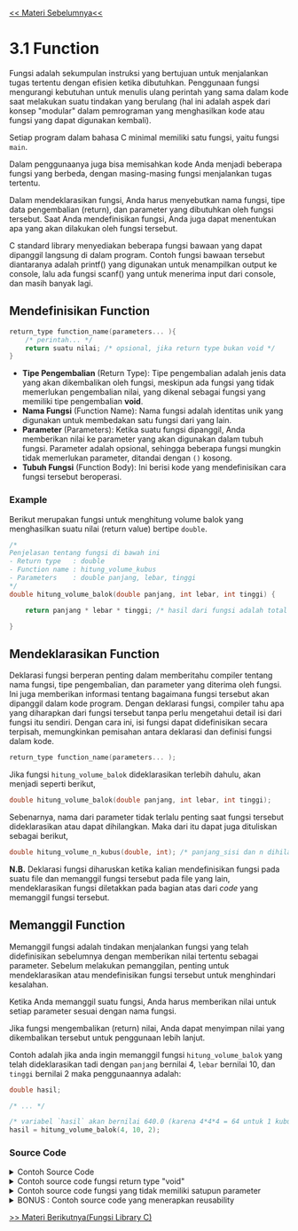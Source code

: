 [<< Materi Sebelumnya<<](../README.md)
# 3.1 Function

Fungsi adalah sekumpulan instruksi yang bertujuan untuk menjalankan tugas tertentu dengan efisien ketika dibutuhkan. Penggunaan fungsi mengurangi kebutuhan untuk menulis ulang perintah yang sama dalam kode saat melakukan suatu tindakan yang berulang (hal ini adalah aspek dari konsep "modular" dalam pemrograman yang menghasilkan kode atau fungsi yang dapat digunakan kembali).

Setiap program dalam bahasa C minimal memiliki satu fungsi, yaitu fungsi `main`. 

Dalam penggunaanya juga bisa memisahkan kode Anda menjadi beberapa fungsi yang berbeda, dengan masing-masing fungsi menjalankan tugas tertentu.

Dalam mendeklarasikan fungsi, Anda harus menyebutkan nama fungsi, tipe data pengembalian (return), dan parameter yang dibutuhkan oleh fungsi tersebut. Saat Anda mendefinisikan fungsi, Anda juga dapat menentukan apa yang akan dilakukan oleh fungsi tersebut.

C standard library menyediakan beberapa fungsi bawaan yang dapat dipanggil langsung di dalam program. Contoh fungsi bawaan tersebut diantaranya adalah printf() yang digunakan untuk menampilkan output ke console, lalu ada fungsi scanf() yang untuk menerima input dari console, dan masih banyak lagi.

## Mendefinisikan Function

```c
return_type function_name(parameters... ){
	/* perintah... */
	return suatu nilai; /* opsional, jika return type bukan void */
}
```

- **Tipe Pengembalian** (Return Type): Tipe pengembalian adalah jenis data yang akan dikembalikan oleh fungsi, meskipun ada fungsi yang tidak memerlukan pengembalian nilai, yang dikenal sebagai fungsi yang memiliki tipe pengembalian **void**.
- **Nama Fungsi** (Function Name): Nama fungsi adalah identitas unik yang digunakan untuk membedakan satu fungsi dari yang lain.
- **Parameter** (Parameters): Ketika suatu fungsi dipanggil, Anda memberikan nilai ke parameter yang akan digunakan dalam tubuh fungsi. Parameter adalah opsional, sehingga beberapa fungsi mungkin tidak memerlukan parameter, ditandai dengan `()` kosong.
- **Tubuh Fungsi** (Function Body): Ini berisi kode yang mendefinisikan cara fungsi tersebut beroperasi.

### Example

Berikut merupakan fungsi untuk menghitung volume balok yang menghasilkan suatu nilai (return value) bertipe `double`.

```c
/*
Penjelasan tentang fungsi di bawah ini 
- Return type   : double
- Function name : hitung_volume_kubus
- Parameters    : double panjang, lebar, tinggi
*/
double hitung_volume_balok(double panjang, int lebar, int tinggi) {

	return panjang * lebar * tinggi; /* hasil dari fungsi adalah total volume seluruh kubus */

}
```

## Mendeklarasikan Function
Deklarasi fungsi berperan penting dalam memberitahu compiler tentang nama fungsi, tipe pengembalian, dan parameter yang diterima oleh fungsi. Ini juga memberikan informasi tentang bagaimana fungsi tersebut akan dipanggil dalam kode program. Dengan deklarasi fungsi, compiler tahu apa yang diharapkan dari fungsi tersebut tanpa perlu mengetahui detail isi dari fungsi itu sendiri. Dengan cara ini, isi fungsi dapat didefinisikan secara terpisah, memungkinkan pemisahan antara deklarasi dan definisi fungsi dalam kode.

```c
return_type function_name(parameters... );
```

Jika fungsi `hitung_volume_balok` dideklarasikan terlebih dahulu, akan menjadi seperti berikut,

```c
double hitung_volume_balok(double panjang, int lebar, int tinggi);
```

Sebenarnya, nama dari parameter tidak terlalu penting saat fungsi tersebut dideklarasikan atau dapat dihilangkan. Maka dari itu dapat juga dituliskan sebagai berikut,

```c
double hitung_volume_n_kubus(double, int); /* panjang_sisi dan n dihilangkan, tinggal tipe data dari tiap-tiap parameter saja */
```

**N.B.** Deklarasi fungsi diharuskan ketika kalian mendefinisikan fungsi pada suatu file dan memanggil fungsi tersebut pada file yang lain, mendeklarasikan fungsi diletakkan pada bagian atas dari  _code_ yang memanggil fungsi tersebut. 

## Memanggil Function

Memanggil fungsi adalah tindakan menjalankan fungsi yang telah didefinisikan sebelumnya dengan memberikan nilai tertentu sebagai parameter. Sebelum melakukan pemanggilan, penting untuk mendeklarasikan atau mendefinisikan fungsi tersebut untuk menghindari kesalahan.

Ketika Anda memanggil suatu fungsi, Anda harus memberikan nilai untuk setiap parameter sesuai dengan nama fungsi.

Jika fungsi mengembalikan (return) nilai, Anda dapat menyimpan nilai yang dikembalikan tersebut untuk penggunaan lebih lanjut.

Contoh adalah jika anda ingin memanggil fungsi `hitung_volume_balok` yang telah dideklarasikan tadi dengan `panjang` bernilai 4, `lebar` bernilai 10, dan `tinggi` bernilai 2 maka penggunaannya adalah:
```c
double hasil;

/* ... */

/* variabel `hasil` akan bernilai 640.0 (karena 4*4*4 = 64 untuk 1 kubus kemudian dikalikan dengan 10 yaitu 640 */
hasil = hitung_volume_balok(4, 10, 2);
```

### Source Code


<details>
<summary>Contoh Source Code</summary>
  
```c
#include <stdio.h>

/* pendeklarasian fungsi */
double hitung_volume_balok(double panjang, int lebar, int tinggi); 

int main(){
	double panjang;
	int lebar, tinggi;
	double hasil;

	printf("Masukkan panjang balok: ");
	scanf("%lf", &panjang);

	printf("Masukkan lebar balok: ");
	scanf("%d", &lebar);

	printf("Masukkan tinggi balok: ");
	scanf("%d", &tinggi);

	hasil = hitung_volume_balok(panjang, lebar, tinggi);
	
	printf("Volume : %f\n", hasil);

	return 0;
}

/* pendefinisian fungsi */
double hitung_volume_balok(double panjang_sisi, int n) {
	return panjang * lebar * tinggi;
}

/*
Output:

Masukkan panjang balok: 4
Masukkan lebar balok: 10
Masukkan tinggi balok: 2

Volume : 80
*/
```
</details>

<details>
<summary>Contoh source code fungsi return type "void"</summary>

```c
#include <stdio.h>

/* pendeklarasian fungsi */
void tembak(int n);

int main(){
    int jumlah;
    
    printf("Masukkan jumlah tembakan: ");
    scanf("%d", &jumlah);
    
    /* pemanggilan fungsi */
    tembak(jumlah);
	
    return 0;
}

/* pendefinisian fungsi */
void quack(int n) {
    
    for (int i = 1; i <= n; i++) {
        printf("DOR!\n");
    }

}

/*
Output:

Masukkan jumlah quack: 4 
DOR!
DOR!
DOR!
DOR!
*/
```
</details>

<details>
<summary>Contoh source code fungsi yang tidak memiliki satupun parameter</summary>

```c
#include <stdio.h>

/* pendeklarasian fungsi */
void lemparGranat();

int main(){
	/* pemanggilan fungsi */
	lemparGranat();

	return 0;
}

/* pendefinisian fungsi */
void lemparGranat() {
    printf("Duar\n");

}
```
</details>

<details>
<summary>BONUS : Contoh source code yang menerapkan reusability</summary>

```c
#include <stdio.h>

int Input(char* );
int hitungVolume(int p, int l, int t);

int main() {
    /* manfaatkan reusability dari fungsi mintaInput() */
    int panjang = Input("panjang");
    int lebar = Input("lebar");
    int tinggi = Input("tinggi");

    printf("volume balok adalah %d\n", hitungVolume(panjang, lebar, tinggi));
    return 0;
}


int Input(char* jenis) {
    int angka;
    printf("============================\n");
    printf("Masukkan %s: ", jenis);
    scanf("%d", &angka);
    printf("============================\n");
    return angka;
}

int hitungVolume(int p, int l, int t) {
    return p * l * t;
}

/*
Output:

============================
Masukkan panjang: 3
============================
============================
Masukkan lebar: 4
============================
============================
Masukkan tinggi: 5
============================
volume balok adalah 60
*/
```
</details>

[>> Materi Berikutnya(Fungsi Library C)](3.2-FungsiLibraryC.md)